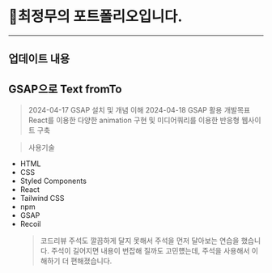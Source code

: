 # 👤최정무의 포트폴리오입니다.

---

## 업데이트 내용

## GSAP으로 Text fromTo

> 2024-04-17
> GSAP 설치 및 개념 이해
> 2024-04-18
> GSAP 활용
> 개발목표
> React를 이용한 다양한 animation 구현 및 미디어쿼리를 이용한 반응형 웹사이트 구축

> 사용기술

- HTML
- CSS
- Styled Components
- React
- Tailwind CSS
- npm
- GSAP
- Recoil
  > 코드리뷰
  > 주석도 깔끔하게 달지 못해서 주석을 먼저 달아보는 연습을 했습니다.
  > 주석이 길어지면 내용이 번잡해 질까도 고민헀는데, 주석을 사용해서 이해하기 더 편해졌습니다.

